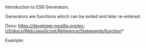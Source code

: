 Introduction to ES6 Generators.

Generators are functions which can be exited and later re-entered.

Docs: https://developer.mozilla.org/en-US/docs/Web/JavaScript/Reference/Statements/function*

Example:
